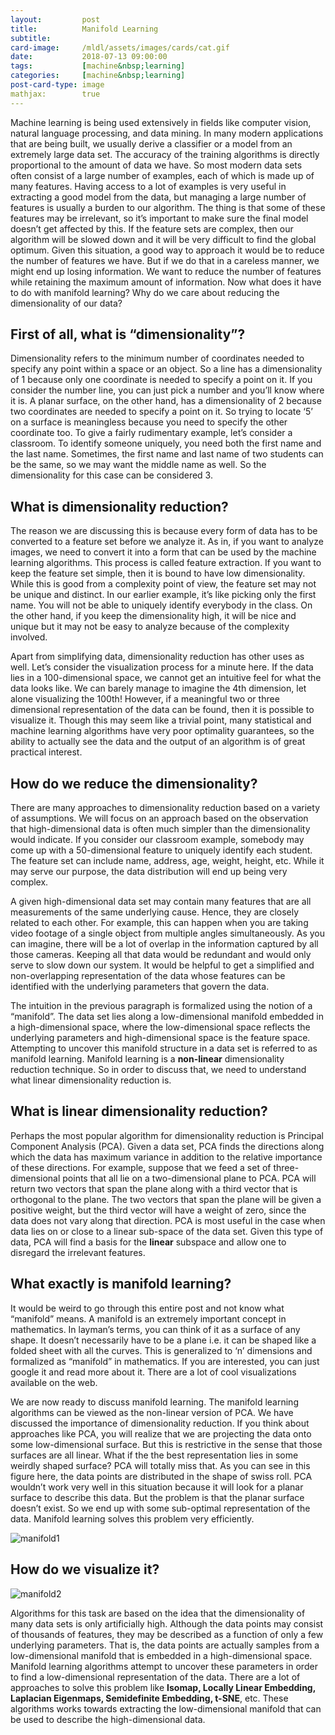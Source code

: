```yaml
---
layout:         post
title:          Manifold Learning
subtitle:
card-image:     /mldl/assets/images/cards/cat.gif
date:           2018-07-13 09:00:00
tags:           [machine&nbsp;learning]
categories:     [machine&nbsp;learning]
post-card-type: image
mathjax:        true
---
```


Machine learning is being used extensively in fields like computer vision, natural language processing, and data mining. In many modern applications that are being built, we usually derive a classifier or a model from an extremely large data set. The accuracy of the training algorithms is directly proportional to the amount of data we have. So most modern data sets often consist of a large number of examples, each of which is made up of many features. Having access to a lot of examples is very useful in extracting a good model from the data, but managing a large number of features is usually a burden to our algorithm. The thing is that some of these features may be irrelevant, so it’s important to make sure the final model doesn’t get affected by this. If the feature sets are complex, then our algorithm will be slowed down and it will be very difficult to find the global optimum. Given this situation, a good way to approach it would be to reduce the number of features we have. But if we do that in a careless manner, we might end up losing information. We want to reduce the number of features while retaining the maximum amount of information. Now what does it have to do with manifold learning? Why do we care about reducing the dimensionality of our data?

## First of all, what is “dimensionality”?

Dimensionality refers to the minimum number of coordinates needed to specify any point within a space or an object. So a line has a dimensionality of 1 because only one coordinate is needed to specify a point on it. If you consider the number line, you can just pick a number and you’ll know where it is. A planar surface, on the other hand, has a dimensionality of 2 because two coordinates are needed to specify a point on it. So trying to locate ‘5’ on a surface is meaningless because you need to specify the other coordinate too. To give a fairly rudimentary example, let’s consider a classroom. To identify someone uniquely, you need both the first name and the last name. Sometimes, the first name and last name of two students can be the same, so we may want the middle name as well. So the dimensionality for this case can be considered 3.

## What is dimensionality reduction?

The reason we are discussing this is because every form of data has to be converted to a feature set before we analyze it. As in, if you want to analyze images, we need to convert it into a form that can be used by the machine learning algorithms. This process is called feature extraction. If you want to keep the feature set simple, then it is bound to have low dimensionality. While this is good from a complexity point of view, the feature set may not be unique and distinct. In our earlier example, it’s like picking only the first name. You will not be able to uniquely identify everybody in the class. On the other hand, if you keep the dimensionality high, it will be nice and unique but it may not be easy to analyze because of the complexity involved.

Apart from simplifying data, dimensionality reduction has other uses as well. Let’s consider the visualization process for a minute here. If the data lies in a 100-dimensional space, we cannot get an intuitive feel for what the data looks like. We can barely manage to imagine the 4th dimension, let alone visualizing the 100th! However, if a meaningful two or three dimensional representation of the data can be found, then it is possible to visualize it. Though this may seem like a trivial point, many statistical and machine learning algorithms have very poor optimality guarantees, so the ability to actually see the data and the output of an algorithm is of great practical interest.

## How do we reduce the dimensionality?

There are many approaches to dimensionality reduction based on a variety of assumptions. We will focus on an approach based on the observation that high-dimensional data is often much simpler than the dimensionality would indicate. If you consider our classroom example, somebody may come up with a 50-dimensional feature to uniquely identify each student. The feature set can include name, address, age, weight, height, etc. While it may serve our purpose, the data distribution will end up being very complex.

A given high-dimensional data set may contain many features that are all measurements of the same underlying cause. Hence, they are closely related to each other. For example, this can happen when you are taking video footage of a single object from multiple angles simultaneously. As you can imagine, there will be a lot of overlap in the information captured by all those cameras. Keeping all that data would be redundant and would only serve to slow down our system. It would be helpful to get a simplified and non-overlapping representation of the data whose features can be identified with the underlying parameters that govern the data.

The intuition in the previous paragraph is formalized using the notion of a “manifold”. The data set lies along a low-dimensional manifold embedded in a high-dimensional space, where the low-dimensional space reflects the underlying parameters and high-dimensional space is the feature space. Attempting to uncover this manifold structure in a data set is referred to as manifold learning. Manifold learning is a **non-linear** dimensionality reduction technique. So in order to discuss that, we need to understand what linear dimensionality reduction is.

## What is linear dimensionality reduction?

Perhaps the most popular algorithm for dimensionality reduction is Principal Component Analysis (PCA). Given a data set, PCA finds the directions along which the data has maximum variance in addition to the relative importance of these directions. For example, suppose that we feed a set of three-dimensional points that all lie on a two-dimensional plane to PCA. PCA will return two vectors that span the plane along with a third vector that is orthogonal to the plane. The two vectors that span the plane will be given a positive weight, but the third vector will have a weight of zero, since the data does not vary along that direction. PCA is most useful in the case when data lies on or close to a linear sub-space of the data set. Given this type of data, PCA will find a basis for the **linear** subspace and allow one to disregard the irrelevant features.

## What exactly is manifold learning?

It would be weird to go through this entire post and not know what “manifold” means. A manifold is an extremely important concept in mathematics. In layman’s terms, you can think of it as a surface of any shape. It doesn’t necessarily have to be a plane i.e. it can be shaped like a folded sheet with all the curves. This is generalized to ‘n’ dimensions and formalized as “manifold” in mathematics. If you are interested, you can just google it and read more about it. There are a lot of cool visualizations available on the web.

We are now ready to discuss manifold learning. The manifold learning algorithms can be viewed as the non-linear version of PCA. We have discussed the importance of dimensionality reduction. If you think about approaches like PCA, you will realize that we are projecting the data onto some low-dimensional surface. But this is restrictive in the sense that those surfaces are all linear. What if the the best representation lies in some weirdly shaped surface? PCA will totally miss that. As you can see in this figure here, the data points are distributed in the shape of swiss roll. PCA wouldn’t work very well in this situation because it will look for a planar surface to describe this data. But the problem is that the planar surface doesn’t exist. So we end up with some sub-optimal representation of the data. Manifold learning solves this problem very efficiently.

![manifold1](/mldl/assets/images/manifold1.jpg)

## How do we visualize it?

![manifold2](/mldl/assets/images/manifold2.jpg)

Algorithms for this task are based on the idea that the dimensionality of many data sets is only artificially high. Although the data points may consist of thousands of features, they may be described as a function of only a few underlying parameters. That is, the data points are actually samples from a low-dimensional manifold that is embedded in a high-dimensional space. Manifold learning algorithms attempt to uncover these parameters in order to find a low-dimensional representation of the data. There are a lot of approaches to solve this problem like **Isomap, Locally Linear Embedding, Laplacian Eigenmaps, Semidefinite Embedding, t-SNE**, etc. These algorithms works towards extracting the low-dimensional manifold that can be used to describe the high-dimensional data.
